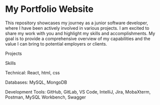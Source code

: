 # My Portfolio Website

This repository showcases my journey as a junior software developer, where I have been actively involved in various projects. I am excited to share my work with you and highlight my skills and accomplishments. My goal is to provide a comprehensive overview of my capabilities and the value I can bring to potential employers or clients.



Projects



Skills


Technical: React, html, css


Databases: MySQL, MongoDB


Development Tools: GitHub, GitLab, VS Code, IntelliJ, Jira, MobaXterm, Postman, MySQL Workbench, Swagger

